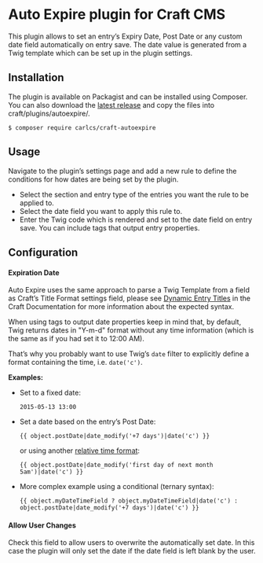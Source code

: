 # Auto Expire plugin for Craft CMS

This plugin allows to set an entry’s Expiry Date, Post Date or any custom date field automatically on entry save. The date value is generated from a Twig template which can be set up in the plugin settings.

## Installation

The plugin is available on Packagist and can be installed using Composer. You can also download the [latest release][0] and copy the files into craft/plugins/autoexpire/.

```
$ composer require carlcs/craft-autoexpire
```


  [0]: https://github.com/carlcs/craft-autoexpire/releases/latest

## Usage

Navigate to the plugin’s settings page and add a new rule to define the conditions for how dates are being set by the plugin.

- Select the section and entry type of the entries you want the rule to be applied to.
- Select the date field you want to apply this rule to.
- Enter the Twig code which is rendered and set to the date field on entry save. You can include tags that output entry properties.

## Configuration

#### Expiration Date

Auto Expire uses the same approach to parse a Twig Template from a field as Craft’s Title Format settings field, please see [Dynamic Entry Titles][1] in the Craft Documentation for more information about the expected syntax.

When using tags to output date properties keep in mind that, by default, Twig returns dates in "Y-m-d" format without any time information (which is the same as if you had set it to 12:00 AM).

That’s why you probably want to use Twig’s `date` filter to explicitly define a format containing the time, i.e. `date('c')`.

**Examples:**

- Set to a fixed date:

    ```twig
    2015-05-13 13:00
    ```

- Set a date based on the entry’s Post Date:

    ```twig
    {{ object.postDate|date_modify('+7 days')|date('c') }}
    ```

  or using another [relative time format][2]:

  ```twig
  {{ object.postDate|date_modify('first day of next month 5am')|date('c') }}
  ```

- More complex example using a conditional (ternary syntax):

    ```twig
    {{ object.myDateTimeField ? object.myDateTimeField|date('c') : object.postDate|date_modify('+7 days')|date('c') }}
    ```

#### Allow User Changes

Check this field to allow users to overwrite the automatically set date. In this case the plugin will only set the date if the date field is left blank by the user.


  [1]: http://buildwithcraft.com/docs/sections-and-entries#dynamic-entry-titles
  [2]: http://php.net/manual/de/datetime.formats.relative.php
